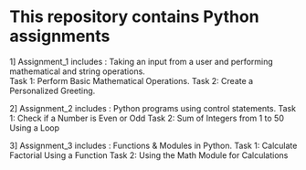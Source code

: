 # This repository contains Python assignments 
1] Assignment_1 includes : Taking an input from a user and performing mathematical and string operations.  
Task 1: Perform Basic Mathematical Operations. 
Task 2: Create a Personalized Greeting.

2] Assignment_2 includes : Python programs using control statements. 
Task 1: Check if a Number is Even or Odd
Task 2: Sum of Integers from 1 to 50 Using a Loop

3] Assignment_3 includes :  Functions & Modules in Python.
Task 1: Calculate Factorial Using a Function
Task 2: Using the Math Module for Calculations

